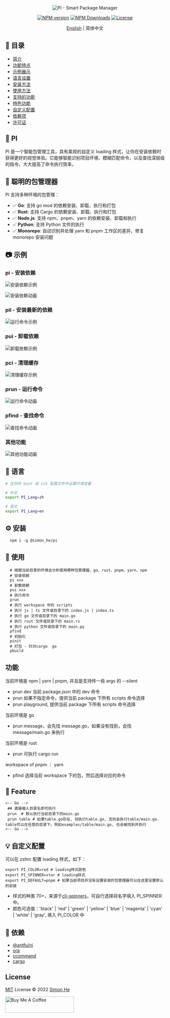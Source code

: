<p align="center">
  <img src="/assets/kv.png" alt="PI - Smart Package Manager">
</p>

<p align="center">
  <a href="https://www.npmjs.com/package/@simon_he/pi"><img src="https://img.shields.io/npm/v/@simon_he/pi?color=3fb883&amp;label=" alt="NPM version"></a>
  <a href="https://www.npmjs.com/package/@simon_he/pi"><img src="https://img.shields.io/npm/dm/@simon_he/pi.svg?color=3fb883&label=" alt="NPM Downloads"></a>
  <a href="https://github.com/Simon-He95/pi/blob/main/LICENSE"><img src="https://img.shields.io/github/license/Simon-He95/pi?color=3fb883" alt="License"></a>
</p>

<p align="center"><a href="./README.md">English</a> | 简体中文</p>

## 📖 目录

- [简介](#-pi)
- [功能特点](#-聪明的包管理器)
- [示例展示](#-示例)
- [语言设置](#-语言)
- [安装方法](#-安装)
- [使用方法](#-使用)
- [支持的功能](#-功能)
- [特色功能](#-feature)
- [自定义配置](#-自定义配置)
- [依赖项](#-依赖)
- [许可证](#license)

## 🍭 PI

PI 是一个智能包管理工具，具有美观的自定义 loading 样式，让你在安装依赖时获得更好的视觉体验。它能够智能识别项目环境、模糊匹配命令，以及查找深层级的指令，大大提高了命令执行效率。

## 🚀 聪明的包管理器

PI 支持多种环境的包管理：

- ✅ **Go**: 支持 go mod 的依赖安装、卸载、执行和打包
- ✅ **Rust**: 支持 Cargo 的依赖安装、卸载、执行和打包
- ✅ **Node.js**: 支持 npm、pnpm、yarn 的依赖安装、卸载和执行
- ✅ **Python**: 支持 Python 文件的执行
- ✅ **Monorepo**: 自动识别并处理 yarn 和 pnpm 工作区的差异，修复 monorepo 安装问题

## 📷 示例

### pi - 安装依赖

![安装依赖示例](/assets/pi.png)

![安装依赖动画](/assets/pi.gif)

### pil - 安装最新的依赖

![运行命令示例](/assets/prun.png)

### pui - 卸载依赖

![卸载依赖示例](/assets/pui.png)

### pci - 清理缓存

![清理缓存示例](/assets/pci.png)

### prun - 运行命令

![运行命令动画](/assets/prun.gif)

### pfind - 查找命令

![查找命令动画](/assets/pfind.gif)

### 其他功能

![其他功能动画](/assets/others.gif)

## 📱 语言

```bash
# 在你的 bash 或 zsh 配置文件中设置环境变量

# 中文
export PI_Lang=zh

# 英文
export PI_Lang=en
```

## :gear: 安装

```
  npm i -g @simon_he/pi
```

## :open_hands: 使用

```
  # 根据当前目录的环境去分析使用哪种包管理器，go、rust、pnpm、yarn、npm
  # 安装依赖
  pi xxx
  # 卸载依赖
  pui xxx
  # 执行命令
  prun
  # 执行 workspace 中的 scripts
  # 执行 js | ts 文件或目录下的 index.js | index.ts
  # 执行 go 文件或目录下的 main.go
  # 执行 rust 文件或目录下的 main.rs
  # 执行 python 文件或目录下的 main.py
  pfind
  # 初始化
  pinit
  # 打包 - 针对cargo  go
  pbuild
```

## 功能

当前环境是 npm | yarn | pnpm, 并且是支持传一些 args 的 --silent

- prun dev 当前 package.json 中的 dev 命令
- prun 如果不指定命令，提供当前 package 下所有 scripts 命令选择
- prun playground, 提供当前 package 下所有 scripts 命令选择

当前环境是 go

- prun message，会先找 message.go，如果没有找到，会找 message/main.go 来执行

当前环境是 rust

- prun 可执行 cargo run

workspace of pnpm ｜ yarn

- pfind 选择当前 workspace 下的包，然后选择对应的命令

## :monocle_face: Feature

```
<-- Go -->
 ## 直接输入目录名即可执行
 prun  # 默认执行当前目录下的main.go
 prun table # 如果table.go存在, 则执行table.go, 否则会执行table/main.go. table可以在任意的目录下。例如examples/table/main.go, 也会被找到并执行
<-- Go -->
```

## :bulb: 自定义配置

可以在.zshrc 配置 loading 样式，如下：

```
export PI_COLOR=red # loading样式颜色
export PI_SPINNER=star # loading样式
export PI_DEFAULT=pnpm # 如果当前项目并没有设置安装的包管理器可以在这里设置默认的安装
```

- 样式的种类 70+，来源于[cli-spinners](https://jsfiddle.net/sindresorhus/2eLtsbey/embedded/result/)，可自行选择将名字填入 PI_SPINNER 中。
- 颜色可选值：'black' | 'red' | 'green' | 'yellow' | 'blue' | 'magenta' | 'cyan' | 'white' | 'gray', 填入 PI_COLOR 中

## :battery: 依赖

- [@antfu/ni](https://github.com/antfu/ni)
- [ora](https://github.com/sindresorhus/ora)
- [ccommand](https://github.com/Simon-He95/ccommand)
- [cargo](https://github.com/rust-lang/cargo)

## License

[MIT](./LICENSE) License © 2022 [Simon He](https://github.com/Simon-He95)

<a href="https://github.com/Simon-He95/sponsor" target="_blank"><img src="https://cdn.buymeacoffee.com/buttons/default-orange.png" alt="Buy Me A Coffee" style="height: 51px !important;width: 217px !important;" ></a>

